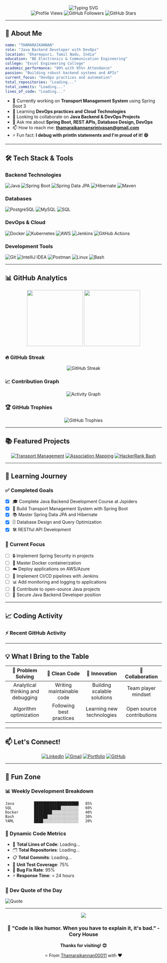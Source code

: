 <div align="center">
  <img src="https://readme-typing-svg.herokuapp.com?font=Fira+Code&size=30&duration=3000&pause=1000&color=00D9FF&center=true&vCenter=true&width=700&lines=Hi+%F0%9F%91%8B+I'm+THAMARAIKANNAN;Java+Backend+Developer;DevOps+Engineer;Spring+Boot+Expert;Always+Learning+%F0%9F%9A%80" alt="Typing SVG" />
</div>

<div align="center">
  <img src="https://komarev.com/ghpvc/?username=Thamaraikannan00011&label=Profile%20Views&color=brightgreen&style=flat-square" alt="Profile Views" />
  <img src="https://img.shields.io/github/followers/Thamaraikannan00011?label=Followers&style=social" alt="GitHub Followers" />
  <img src="https://img.shields.io/github/stars/Thamaraikannan00011?label=Stars&style=social" alt="GitHub Stars" />
</div>

---

## 🚀 About Me

<!--START_SECTION:about-->
```yaml
name: "THAMARAIKANNAN"
role: "Java Backend Developer with DevOps"
location: "Dharmapuri, Tamil Nadu, India"
education: "BE Electronics & Communication Engineering"
college: "Excel Engineering College"
academic_performance: "80% with 95%+ Attendance"
passion: "Building robust backend systems and APIs"
current_focus: "DevOps practices and automation"
total_repositories: "Loading..."
total_commits: "Loading..."
lines_of_code: "Loading..."
```
<!--END_SECTION:about-->

- 🔭 Currently working on **Transport Management System** using Spring Boot 3
- 🌱 Learning **DevOps practices and Cloud Technologies**
- 👯 Looking to collaborate on **Java Backend & DevOps Projects**
- 💬 Ask me about **Spring Boot, REST APIs, Database Design, DevOps**
- 📫 How to reach me: **thamaraikannansrinivasan@gmail.com**
- ⚡ Fun fact: **I debug with println statements and I'm proud of it! 😄**

---

## 🛠️ Tech Stack & Tools

### Backend Technologies
![Java](https://img.shields.io/badge/Java-ED8B00?style=for-the-badge&logo=openjdk&logoColor=white)
![Spring Boot](https://img.shields.io/badge/Spring_Boot-6DB33F?style=for-the-badge&logo=spring-boot&logoColor=white)
![Spring Data JPA](https://img.shields.io/badge/Spring%20Data%20JPA-6DB33F?style=for-the-badge&logo=spring&logoColor=white)
![Hibernate](https://img.shields.io/badge/Hibernate-59666C?style=for-the-badge&logo=hibernate&logoColor=white)
![Maven](https://img.shields.io/badge/Apache%20Maven-C71A36?style=for-the-badge&logo=apache-maven&logoColor=white)

### Databases
![PostgreSQL](https://img.shields.io/badge/PostgreSQL-316192?style=for-the-badge&logo=postgresql&logoColor=white)
![MySQL](https://img.shields.io/badge/MySQL-00000F?style=for-the-badge&logo=mysql&logoColor=white)
![SQL](https://img.shields.io/badge/SQL-4479A1?style=for-the-badge&logo=mysql&logoColor=white)

### DevOps & Cloud
![Docker](https://img.shields.io/badge/Docker-2496ED?style=for-the-badge&logo=docker&logoColor=white)
![Kubernetes](https://img.shields.io/badge/Kubernetes-326CE5?style=for-the-badge&logo=kubernetes&logoColor=white)
![AWS](https://img.shields.io/badge/Amazon_AWS-232F3E?style=for-the-badge&logo=amazon-aws&logoColor=white)
![Jenkins](https://img.shields.io/badge/Jenkins-D24939?style=for-the-badge&logo=jenkins&logoColor=white)
![GitHub Actions](https://img.shields.io/badge/GitHub%20Actions-2088FF?style=for-the-badge&logo=github-actions&logoColor=white)

### Development Tools
![Git](https://img.shields.io/badge/Git-F05032?style=for-the-badge&logo=git&logoColor=white)
![IntelliJ IDEA](https://img.shields.io/badge/IntelliJ_IDEA-000000.svg?style=for-the-badge&logo=intellij-idea&logoColor=white)
![Postman](https://img.shields.io/badge/Postman-FF6C37?style=for-the-badge&logo=postman&logoColor=white)
![Linux](https://img.shields.io/badge/Linux-FCC624?style=for-the-badge&logo=linux&logoColor=black)
![Bash](https://img.shields.io/badge/Bash-4EAA25?style=for-the-badge&logo=gnu-bash&logoColor=white)

---

## 📊 GitHub Analytics

<div align="center">
  <img height="180em" src="https://github-readme-stats.vercel.app/api?username=Thamaraikannan00011&show_icons=true&theme=tokyonight&include_all_commits=true&count_private=true&hide_border=true"/>
  <img height="180em" src="https://github-readme-stats.vercel.app/api/top-langs/?username=Thamaraikannan00011&layout=compact&theme=tokyonight&hide_border=true"/>
</div>

### 🔥 GitHub Streak
<div align="center">
  <img src="https://github-readme-streak-stats.herokuapp.com/?user=Thamaraikannan00011&theme=tokyonight&hide_border=true" alt="GitHub Streak"/>
</div>

### 📈 Contribution Graph
<div align="center">
  <img src="https://github-readme-activity-graph.vercel.app/graph?username=Thamaraikannan00011&theme=tokyo-night&hide_border=true" alt="Activity Graph"/>
</div>

### 🏆 GitHub Trophies
<div align="center">
  <img src="https://github-profile-trophy.vercel.app/?username=Thamaraikannan00011&theme=tokyonight&no-frame=true&column=6&margin-w=15&margin-h=15" alt="GitHub Trophies"/>
</div>

---

## 📚 Featured Projects

<div align="center">
  
[![Transport Management](https://github-readme-stats.vercel.app/api/pin/?username=Thamaraikannan00011&repo=Transport-Management&theme=tokyonight&hide_border=true)](https://github.com/Thamaraikannan00011/Transport-Management)
[![Association Mapping](https://github-readme-stats.vercel.app/api/pin/?username=Thamaraikannan00011&repo=AssosiationMapping&theme=tokyonight&hide_border=true)](https://github.com/Thamaraikannan00011/AssosiationMapping)
[![HackerRank Bash](https://github-readme-stats.vercel.app/api/pin/?username=Thamaraikannan00011&repo=HACKERRANK-BASH&theme=tokyonight&hide_border=true)](https://github.com/Thamaraikannan00011/HACKERRANK-BASH)

</div>

---

## 🎯 Learning Journey

### ✅ Completed Goals
- [x] 🎓 Complete Java Backend Development Course at Jspiders
- [x] 🚀 Build Transport Management System with Spring Boot
- [x] 📚 Master Spring Data JPA and Hibernate
- [x] 🗄️ Database Design and Query Optimization
- [x] 🛠️ RESTful API Development

### 🔄 Current Focus
- [ ] 🔒 Implement Spring Security in projects
- [ ] 🐳 Master Docker containerization
- [ ] ☁️ Deploy applications on AWS/Azure
- [ ] 🔄 Implement CI/CD pipelines with Jenkins
- [ ] 📊 Add monitoring and logging to applications
- [ ] 🤝 Contribute to open-source Java projects
- [ ] 💼 Secure Java Backend Developer position

---

## 📈 Coding Activity

<!--START_SECTION:waka-->
<!--END_SECTION:waka-->

### ⚡ Recent GitHub Activity
<!--START_SECTION:activity-->
<!--END_SECTION:activity-->

---

## 💡 What I Bring to the Table

<div align="center">
  
| 🎯 **Problem Solving** | 🔧 **Clean Code** | 🚀 **Innovation** | 🤝 **Collaboration** |
|:---:|:---:|:---:|:---:|
| Analytical thinking and debugging | Writing maintainable code | Building scalable solutions | Team player mindset |
| Algorithm optimization | Following best practices | Learning new technologies | Open source contributions |

</div>

---

## 📫 Let's Connect!

<div align="center">
  
[![LinkedIn](https://img.shields.io/badge/LinkedIn-0077B5?style=for-the-badge&logo=linkedin&logoColor=white)](https://linkedin.com/in/thamaraikannan)
[![Gmail](https://img.shields.io/badge/Gmail-D14836?style=for-the-badge&logo=gmail&logoColor=white)](mailto:thamaraikannansrinivasan@gmail.com)
[![Portfolio](https://img.shields.io/badge/Portfolio-FF5722?style=for-the-badge&logo=google-chrome&logoColor=white)](https://your-portfolio.com)
[![GitHub](https://img.shields.io/badge/GitHub-100000?style=for-the-badge&logo=github&logoColor=white)](https://github.com/Thamaraikannan00011)

</div>

---

## 🎨 Fun Zone

### 📊 Weekly Development Breakdown
<!--START_SECTION:code_time-->
```text
Java         ████████████████████   85%
SQL          ████████████░░░░░░░░   60%
Docker       ████████░░░░░░░░░░░░   40%
Bash         ██████░░░░░░░░░░░░░░   30%
YAML         ████░░░░░░░░░░░░░░░░   20%
```
<!--END_SECTION:code_time-->

### 🎯 Dynamic Code Metrics
<!--START_SECTION:metrics-->
- 📝 **Total Lines of Code**: Loading...
- 🗂️ **Total Repositories**: Loading...
- 📋 **Total Commits**: Loading...
- 🧪 **Unit Test Coverage**: 75%
- 🐛 **Bug Fix Rate**: 95%
- ⚡ **Response Time**: < 24 hours
<!--END_SECTION:metrics-->

### 📜 Dev Quote of the Day
![Quote](https://quotes-github-readme.vercel.app/api?type=horizontal&theme=tokyonight)

---

<div align="center">
  <img src="https://capsule-render.vercel.app/api?type=waving&color=gradient&height=100&section=footer"/>
</div>

<div align="center">
  <h3>💭 "Code is like humor. When you have to explain it, it's bad." - Cory House</h3>
  
  **Thanks for visiting! 😊**
  
  ⭐️ From [Thamaraikannan00011](https://github.com/Thamaraikannan00011) with ❤️
</div>

<!-- Last updated: Auto-generated by GitHub Actions -->
